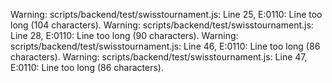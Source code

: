 Warning: scripts/backend/test/swisstournament.js: Line 25, E:0110: Line too long (104 characters).
Warning: scripts/backend/test/swisstournament.js: Line 28, E:0110: Line too long (90 characters).
Warning: scripts/backend/test/swisstournament.js: Line 46, E:0110: Line too long (86 characters).
Warning: scripts/backend/test/swisstournament.js: Line 47, E:0110: Line too long (86 characters).
